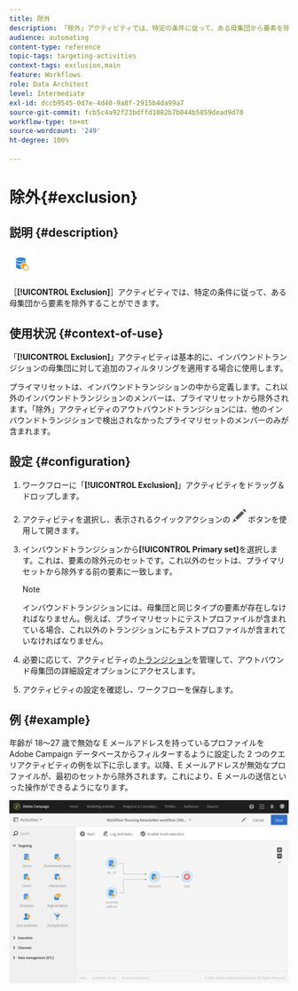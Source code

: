```yaml
---
title: 除外
description: 「除外」アクティビティでは、特定の条件に従って、ある母集団から要素を除外することができます。
audience: automating
content-type: reference
topic-tags: targeting-activities
context-tags: exclusion,main
feature: Workflows
role: Data Architect
level: Intermediate
exl-id: dccb9545-0d7e-4d40-9a8f-2915b4da99a7
source-git-commit: fcb5c4a92f23bdffd1082b7b044b5859dead9d70
workflow-type: tm+mt
source-wordcount: '249'
ht-degree: 100%

---
```


# 除外{#exclusion}

## 説明 {#description}

![](assets/exclusion.png)

［**[!UICONTROL Exclusion]**］アクティビティでは、特定の条件に従って、ある母集団から要素を除外することができます。

## 使用状況 {#context-of-use}

「**[!UICONTROL Exclusion]**」アクティビティは基本的に、インバウンドトランジションの母集団に対して追加のフィルタリングを適用する場合に使用します。

プライマリセットは、インバウンドトランジションの中から定義します。これ以外のインバウンドトランジションのメンバーは、プライマリセットから除外されます。「除外」アクティビティのアウトバウンドトランジションには、他のインバウンドトランジションで検出されなかったプライマリセットのメンバーのみが含まれます。

## 設定 {#configuration}

1. ワークフローに「**[!UICONTROL Exclusion]**」アクティビティをドラッグ＆ドロップします。
1. アクティビティを選択し、表示されるクイックアクションの ![](assets/edit_darkgrey-24px.png) ボタンを使用して開きます。
1. インバウンドトランジションから&#x200B;**[!UICONTROL Primary set]**&#x200B;を選択します。これは、要素の除外元のセットです。これ以外のセットは、プライマリセットから除外する前の要素に一致します。

   >[!NOTE]
   >
   >インバウンドトランジションには、母集団と同じタイプの要素が存在しなければなりません。例えば、プライマリセットにテストプロファイルが含まれている場合、これ以外のトランジションにもテストプロファイルが含まれていなければなりません。

1. 必要に応じて、アクティビティの[トランジション](../../automating/using/activity-properties.md)を管理して、アウトバウンド母集団の詳細設定オプションにアクセスします。
1. アクティビティの設定を確認し、ワークフローを保存します。

## 例 {#example}

年齢が 18～27 歳で無効な E メールアドレスを持っているプロファイルを Adobe Campaign データベースからフィルターするように設定した 2 つのクエリアクティビティの例を以下に示します。以降、E メールアドレスが無効なプロファイルが、最初のセットから除外されます。これにより、E メールの送信といった操作ができるようになります。

![](assets/wkf_exclusion_example.png)
